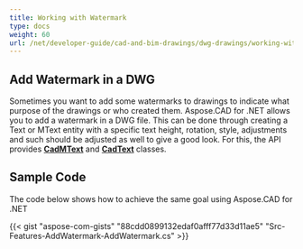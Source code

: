 ```yaml
---
title: Working with Watermark
type: docs
weight: 60
url: /net/developer-guide/cad-and-bim-drawings/dwg-drawings/working-with-watermark/
---
```


## **Add Watermark in a DWG**

Sometimes you want to add some watermarks to drawings to indicate what purpose of the drawings or who created them. Aspose.CAD for .NET allows you to add a watermark in a DWG file. This can be done through creating a Text or MText entity with a specific text height, rotation, style, adjustments and such should be adjusted as well to give a good look. For this, the API provides [**CadMText**](https://reference.aspose.com/cad/net/aspose.cad.fileformats.cad.cadobjects/cadmtext) and [**CadText**](https://reference.aspose.com/cad/net/aspose.cad.fileformats.cad.cadobjects/cadtext) classes.

## Sample Code

The code below shows how to achieve the same goal using Aspose.CAD for .NET

{{< gist "aspose-com-gists" "88cdd0899132edaf0afff77d33d11ae5" "Src-Features-AddWatermark-AddWatermark.cs" >}}
